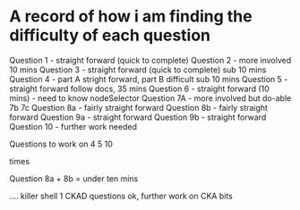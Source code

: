 # A record of how i am finding the difficulty of each question 

Question 1 - straight forward (quick to complete)
Question 2 - more involved 10 mins 
Question 3 - straight forward (quick to complete) sub 10 mins 
Question 4 - part A stright forward, part B difficult sub 10 mins 
Question 5 - straight forward follow docs, 35 mins 
Question 6 - straight forward (10 mins) - need to know nodeSelector 
Question 7A - more involved but do-able 
7b 
7c 
Question 8a - fairly straight forward
Question 8b - fairly straight forward 
Question 9a - straight forward 
Question 9b - straight forward 
Question 10 - further work needed 


Questions to work on 
4 
5
10 


times 

Question 8a + 8b = under ten mins 

.... killer shell 1 
CKAD questions ok, further work on CKA bits 